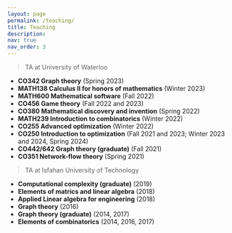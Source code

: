 ```yaml
---
layout: page
permalink: /teaching/
title: Teaching
description:
nav: true
nav_order: 3
---
```


> TA at University of Waterloo

* <b>CO342 Graph theory</b> (Spring 2023)
* <b>MATH138 Calculus II for honors of mathematics</b> (Winter 2023)
* <b>MATH600 Mathematical software</b> (Fall 2022)
* <b>CO456 Game theory</b> (Fall 2022 and 2023)
* <b>CO380 Mathematical discovery and invention</b> (Spring 2022)
* <b>MATH239 Introduction to combinatorics</b> (Winter 2022)
* <b>CO255 Advanced optimization</b> (Winter 2022)
* <b>CO250 Introduction to optimization</b> (Fall 2021 and 2023; Winter 2023 and 2024, Spring 2024)
* <b>CO442/642 Graph theory (graduate)</b> (Fall 2021)
* <b>CO351 Network-flow theory</b> (Spring 2021)


    

> TA at Isfahan University of Technology

* <b>Computational complexity (graduate)</b> (2019)
* <b>Elements of matrics and linear algebra</b> (2018)
* <b>Applied Linear algebra for engineering</b> (2018)
* <b>Graph theory</b> (2016)
* <b>Graph theory (graduate)</b> (2014, 2017)
* <b>Elements of combinatorics</b> (2014, 2016, 2017)
